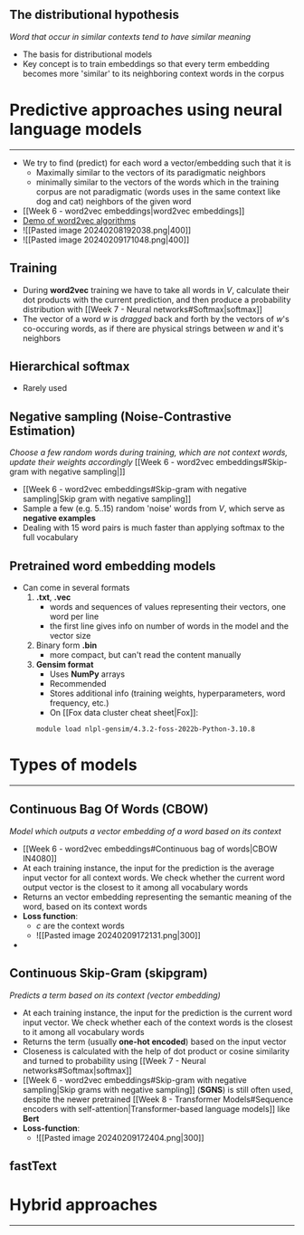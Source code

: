 
## The distributional hypothesis
_Word that occur in similar contexts tend to have similar meaning_

* The basis for distributional models
* Key concept is to train embeddings so that every term embedding becomes more 'similar' to its neighboring context words in the corpus



# Predictive approaches using neural language models
---

* We try to find (predict) for each word a vector/embedding such that it is
	* Maximally similar to the vectors of its paradigmatic neighbors
	* minimally similar to the vectors of the words which in the training corpus are not paradigmatic (words uses in the same context like dog and cat) neighbors of the given word
* [[Week 6 - word2vec embeddings|word2vec embeddings]]
* [Demo of word2vec algorithms](https://ronxin.github.io/wevi/)
* ![[Pasted image 20240208192038.png|400]]
* ![[Pasted image 20240209171048.png|400]]

## Training

* During **word2vec** training we have to take all words in $V$, calculate their dot products with the current prediction, and then produce a probability distribution with [[Week 7 - Neural networks#Softmax|softmax]]
* The vector of a word $w$ is _dragged_ back and forth by the vectors of $w$'s co-occuring words, as if there are physical strings between $w$ and it's neighbors

## Hierarchical softmax

* Rarely used


## Negative sampling (Noise-Contrastive Estimation)
_Choose a few random words during training, which are not context words, update their weights accordingly_
[[Week 6 - word2vec embeddings#Skip-gram with negative sampling|]]
* [[Week 6 - word2vec embeddings#Skip-gram with negative sampling|Skip gram with negative sampling]]
* Sample a few (e.g. 5..15) random 'noise' words from $V$, which serve as **negative examples**
* Dealing with 15 word pairs is much faster than applying softmax to the full vocabulary


## Pretrained word embedding  models

* Can come in several formats
	1. **.txt**, **.vec**
		* words and sequences of values representing their vectors, one word per line
		* the first line gives info on number of words in the model and the vector size
	2. Binary form **.bin**
		* more compact, but can't read the content manually
	3. **Gensim format**
		* Uses **NumPy** arrays
		* Recommended
		* Stores additional info (training weights, hyperparameters, word frequency, etc.)
		* On [[Fox data cluster cheat sheet|Fox]]: 
		```Shell
		module load nlpl-gensim/4.3.2-foss-2022b-Python-3.10.8
		```


# Types of models
---
## Continuous Bag Of Words (CBOW)
_Model which outputs a vector embedding of a word based on its context_

* [[Week 6 - word2vec embeddings#Continuous bag of words|CBOW IN4080]]
* At each training instance, the input for the prediction is the average input vector for all context words. We check whether the current word output vector is the closest to it among all vocabulary words
* Returns an vector embedding representing the semantic meaning of the word, based on its context words
* **Loss function**: 
	* $c$ are the context words
	* ![[Pasted image 20240209172131.png|300]]
* 



## Continuous Skip-Gram (skipgram)
_Predicts a term based on its context (vector embedding)_

* At each training instance, the input for the prediction is the current word input vector. We check whether each of the context words is the closest to it among all vocabulary words
* Returns the term (usually **one-hot encoded**) based on the input vector
* Closeness is calculated with the help of dot product or cosine similarity and turned to probability using [[Week 7 - Neural networks#Softmax|softmax]]
* [[Week 6 - word2vec embeddings#Skip-gram with negative sampling|Skip grams with negative sampling]] (**SGNS**) is still often used, despite the newer pretrained [[Week 8 - Transformer Models#Sequence encoders with self-attention|Transformer-based language models]] like **Bert**
* **Loss-function**:
	* ![[Pasted image 20240209172404.png|300]]


## fastText




# Hybrid approaches
---